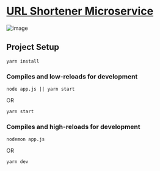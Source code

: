 # [URL Shortener Microservice](https://www.freecodecamp.org/learn/back-end-development-and-apis/back-end-development-and-apis-projects/url-shortener-microservice)

![image](https://upload.wikimedia.org/wikipedia/commons/6/64/Expressjs.png)

## Project Setup
```
yarn install
```
### Compiles and low-reloads for development
```
node app.js || yarn start
```
OR
```
yarn start
```
### Compiles and high-reloads for development
```
nodemon app.js
```
OR
```
yarn dev
```
